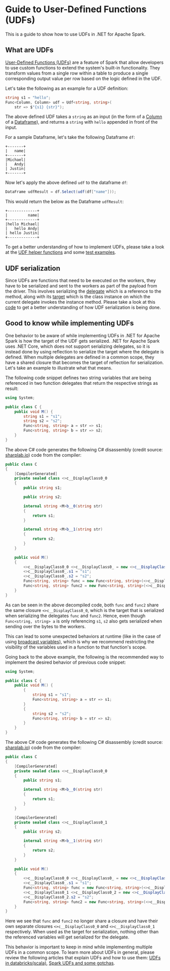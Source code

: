 # Guide to User-Defined Functions (UDFs)

This is a guide to show how to use UDFs in .NET for Apache Spark.

## What are UDFs

[User-Defined Functions (UDFs)](https://spark.apache.org/docs/latest/api/java/org/apache/spark/sql/expressions/UserDefinedFunction.html) are a feature of Spark that allow developers to use custom functions to extend the system's built-in functionality. They transform values from a single row within a table to produce a single corresponding output value per row based on the logic defined in the UDF.

Let's take the following as an example for a UDF definition:

```csharp
string s1 = "hello";
Func<Column, Column> udf = Udf<string, string>(
    str => $"{s1} {str}");

```
The above defined UDF takes a `string` as an input (in the form of a [Column](https://github.com/dotnet/spark/blob/master/src/csharp/Microsoft.Spark/Sql/Column.cs#L14) of a [Dataframe](https://github.com/dotnet/spark/blob/master/src/csharp/Microsoft.Spark/Sql/DataFrame.cs#L24)), and returns a `string` with `hello` appended in front of the input.

For a sample Dataframe, let's take the following Dataframe `df`:

```text
+-------+
|   name|
+-------+
|Michael|
|   Andy|
| Justin|
+-------+
```

Now let's apply the above defined `udf` to the dataframe `df`:

```csharp
DataFrame udfResult = df.Select(udf(df["name"]));
```

This would return the below as the Dataframe `udfResult`:

```text
+-------------+
|         name|
+-------------+
|hello Michael|
|   hello Andy|
| hello Justin|
+-------------+
```
To get a better understanding of how to implement UDFs, please take a look at the [UDF helper functions](https://github.com/dotnet/spark/blob/master/src/csharp/Microsoft.Spark/Sql/Functions.cs#L3616) and some [test examples](https://github.com/dotnet/spark/blob/master/src/csharp/Microsoft.Spark.E2ETest/UdfTests/UdfSimpleTypesTests.cs#L49).

## UDF serialization

Since UDFs are functions that need to be executed on the workers, they have to be serialized and sent to the workers as part of the payload from the driver. This involves serializing the [delegate](https://docs.microsoft.com/en-us/dotnet/csharp/programming-guide/delegates/) which is a reference to the method, along with its [target](https://docs.microsoft.com/en-us/dotnet/api/system.delegate.target?view=netframework-4.8) which is the class instance on which the current delegate invokes the instance method. Please take a look at this [code](https://github.com/dotnet/spark/blob/master/src/csharp/Microsoft.Spark/Utils/CommandSerDe.cs#L149) to get a better understanding of how UDF serialization is being done.

## Good to know while implementing UDFs

One behavior to be aware of while implementing UDFs in .NET for Apache Spark is how the target of the UDF gets serialized. .NET for Apache Spark uses .NET Core, which does not support serializing delegates, so it is instead done by using reflection to serialize the target where the delegate is defined. When multiple delegates are defined in a common scope, they have a shared closure that becomes the target of reflection for serialization. Let's take an example to illustrate what that means.

The following code snippet defines two string variables that are being referenced in two function delegates that return the respective strings as result:

```csharp
using System;

public class C {
    public void M() {
        string s1 = "s1";
        string s2 = "s2";
        Func<string, string> a = str => s1;
        Func<string, string> b = str => s2;
    }
}
```

The above C# code generates the following C# disassembly (credit source: [sharplab.io](https://sharplab.io)) code from the compiler:

```csharp
public class C
{
    [CompilerGenerated]
    private sealed class <>c__DisplayClass0_0
    {
        public string s1;

        public string s2;

        internal string <M>b__0(string str)
        {
            return s1;
        }

        internal string <M>b__1(string str)
        {
            return s2;
        }
    }

    public void M()
    {
        <>c__DisplayClass0_0 <>c__DisplayClass0_ = new <>c__DisplayClass0_0();
        <>c__DisplayClass0_.s1 = "s1";
        <>c__DisplayClass0_.s2 = "s2";
        Func<string, string> func = new Func<string, string>(<>c__DisplayClass0_.<M>b__0);
        Func<string, string> func2 = new Func<string, string>(<>c__DisplayClass0_.<M>b__1);
    }
}
```
As can be seen in the above decompiled code, both `func` and `func2` share the same closure `<>c__DisplayClass0_0`, which is the target that is serialized when serializing the delegates `func` and `func2`. Hence, even though `Func<string, string> a` is only referencing `s1`, `s2` also gets serialized when sending over the bytes to the workers.

This can lead to some unexpected behaviors at runtime (like in the case of using [broadcast variables](broadcast-guide.md)), which is why we recommend restricting the visibility of the variables used in a function to that function's scope.

Going back to the above example, the following is the recommended way to implement the desired behavior of previous code snippet:

```csharp
using System;

public class C {
    public void M() {
        {
            string s1 = "s1";
            Func<string, string> a = str => s1;
        }
        {
            string s2 = "s2";
            Func<string, string> b = str => s2;
        }
    }
}
```

The above C# code generates the following C# disassembly (credit source: [sharplab.io](sharplab.io)) code from the compiler:

```csharp
public class C
{
    [CompilerGenerated]
    private sealed class <>c__DisplayClass0_0
    {
        public string s1;

        internal string <M>b__0(string str)
        {
            return s1;
        }
    }

    [CompilerGenerated]
    private sealed class <>c__DisplayClass0_1
    {
        public string s2;

        internal string <M>b__1(string str)
        {
            return s2;
        }
    }

    public void M()
    {
        <>c__DisplayClass0_0 <>c__DisplayClass0_ = new <>c__DisplayClass0_0();
        <>c__DisplayClass0_.s1 = "s1";
        Func<string, string> func = new Func<string, string>(<>c__DisplayClass0_.<M>b__0);
        <>c__DisplayClass0_1 <>c__DisplayClass0_2 = new <>c__DisplayClass0_1();
        <>c__DisplayClass0_2.s2 = "s2";
        Func<string, string> func2 = new Func<string, string>(<>c__DisplayClass0_2.<M>b__1);
    }
}
```

Here we see that `func` and `func2` no longer share a closure and have their own separate closures `<>c__DisplayClass0_0` and `<>c__DisplayClass0_1` respectively. When used as the target for serialization, nothing other than the referenced variables will get serialized for the delegate.

This behavior is important to keep in mind while implementing multiple UDFs in a common scope. 
To learn more about UDFs in general, please review the following articles that explain UDFs and how to use them: [UDFs in databricks(scala)](https://docs.databricks.com/spark/latest/spark-sql/udf-scala.html), [Spark UDFs and some gotchas](https://medium.com/@achilleus/spark-udfs-we-can-use-them-but-should-we-use-them-2c5a561fde6d).